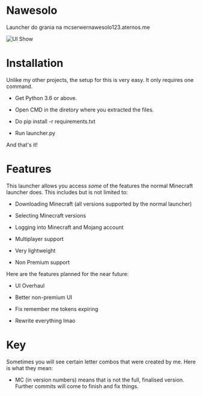 # Nawesolo
Launcher do grania na mcserwernawesolo123.aternos.me

![UI Show](https://i.imgur.com/vB8Shu5.png)

# Installation
Unlike my other projects, the setup for this is very easy. It only requires one command.
- Get Python 3.6 or above.

- Open CMD in the diretory where you extracted the files.

- Do pip install -r requirements.txt

- Run launcher.py

And that's it!

# Features
This launcher allows you access *some* of the features the normal Minecraft launcher does. This includes but is not limited to:

- Downloading Minecraft (all versions supported by the normal launcher)

- Selecting Minecraft versions

- Logging into Minecraft and Mojang account

- Multiplayer support

- Very lightweight

- Non Premium support

Here are the features planned for the near future:

- UI Overhaul

- Better non-premium UI

- Fix remember me tokens expiring

- Rewrite everything lmao

# Key
Sometimes you will see certain letter combos that were created by me. Here is what they mean:

- MC (in version numbers) means that is not the full, finalised version. Further commits will come to finish and fix things.
